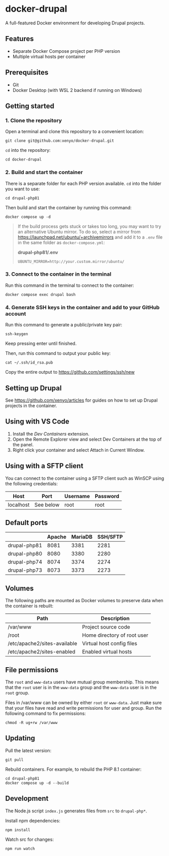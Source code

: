 # docker-drupal

A full-featured Docker environment for developing Drupal projects.

## Features

- Separate Docker Compose project per PHP version
- Multiple virtual hosts per container

## Prerequisites

- Git
- Docker Desktop (with WSL 2 backend if running on Windows)

## Getting started

### 1. Clone the repository

Open a terminal and clone this repository to a convenient location:

```
git clone git@github.com:xenyo/docker-drupal.git
```

`cd` into the repository:

```
cd docker-drupal
```

### 2. Build and start the container

There is a separate folder for each PHP version available. `cd` into the folder
you want to use:

```
cd drupal-php81
```

Then build and start the container by running this command:

```
docker compose up -d
```

> If the build process gets stuck or takes too long, you may want to try an
> alternative Ubuntu mirror. To do so, select a mirror from
> https://launchpad.net/ubuntu/+archivemirrors and add it to a `.env` file in the
> same folder as `docker-compose.yml`:
> 
> **drupal-php81/.env**
> 
> ```
> UBUNTU_MIRROR=http://your.custom.mirror/ubuntu/
> ```

### 3. Connect to the container in the terminal

Run this command in the terminal to connect to the container:

```
docker compose exec drupal bash
```

### 4. Generate SSH keys in the container and add to your GitHub account

Run this command to generate a public/private key pair:

```
ssh-keygen
```

Keep pressing enter until finished.

Then, run this command to output your public key:

```
cat ~/.ssh/id_rsa.pub
```

Copy the entire output to https://github.com/settings/ssh/new

## Setting up Drupal

See https://github.com/xenyo/articles for guides on how to set up Drupal projects in the container.

## Using with VS Code

1. Install the *Dev Containers* extension.
2. Open the Remote Explorer view and select Dev Containers at the top of the panel.
3. Right click your container and select Attach in Current Window.

## Using with a SFTP client

You can connect to the container using a SFTP client such as WinSCP using the
following credentials:

| Host | Port | Username | Password |
| - | - | - | - |
| localhost | See below | root | root |

## Default ports

| | Apache | MariaDB | SSH/SFTP |
| - | - | - | - |
| drupal-php81 | 8081 | 3381 | 2281 |
| drupal-php80 | 8080 | 3380 | 2280 |
| drupal-php74 | 8074 | 3374 | 2274 |
| drupal-php73 | 8073 | 3373 | 2273 |

## Volumes

The following paths are mounted as Docker volumes to preserve data when the container is rebuilt:

| Path | Description |
| - | - |
| /var/www | Project source code |
| /root | Home directory of root user |
| /etc/apache2/sites-available | Virtual host config files |
| /etc/apache2/sites-enabled | Enabled virtual hosts |

## File permissions

The `root` and `www-data` users have mutual group membership. This means that
the `root` user is in the `www-data` group and the `www-data` user is in the
`root` group.

Files in /var/www can be owned by either `root` or `www-data`. Just make sure
that your files have read and write permissions for user and group. Run the
following command to fix permissions:

```
chmod -R ug+rw /var/www
```

## Updating

Pull the latest version:

```
git pull
```

Rebuild containers. For example, to rebuild the PHP 8.1 container:

```
cd drupal-php81
docker compose up -d --build
```

## Development

The Node.js script `index.js` generates files from `src` to `drupal-php*`.

Install npm dependencies:

```
npm install
```

Watch src for changes:

```
npm run watch
```
